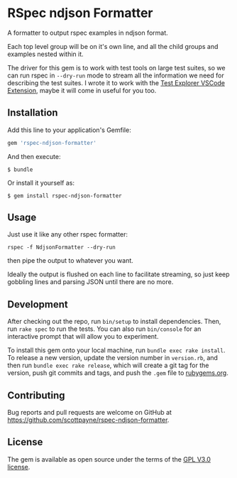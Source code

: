 # RSpec ndjson Formatter

A formatter to output rspec examples in ndjson format.

Each top level group will be on it's own line, and all the child groups and examples
nested within it.

The driver for this gem is to work with test tools on large test suites, so we can run
rspec in `--dry-run` mode to stream all the information we need for describing the test
suites. I wrote it to work with the [Test Explorer VSCode Extension](https://github.com/hbenl/vscode-test-explorer), maybe it will come in useful for you too.

## Installation

Add this line to your application's Gemfile:

```ruby
gem 'rspec-ndjson-formatter'
```

And then execute:

    $ bundle

Or install it yourself as:

    $ gem install rspec-ndjson-formatter

## Usage

Just use it like any other rspec formatter:

```
rspec -f NdjsonFormatter --dry-run
```

then pipe the output to whatever you want.

Ideally the output is flushed on each line to facilitate streaming, so just keep gobbling lines and parsing JSON until there are no more.

## Development

After checking out the repo, run `bin/setup` to install dependencies. Then, run `rake spec` to run the tests. You can also run `bin/console` for an interactive prompt that will allow you to experiment.

To install this gem onto your local machine, run `bundle exec rake install`. To release a new version, update the version number in `version.rb`, and then run `bundle exec rake release`, which will create a git tag for the version, push git commits and tags, and push the `.gem` file to [rubygems.org](https://rubygems.org).

## Contributing

Bug reports and pull requests are welcome on GitHub at https://github.com/scottpayne/rspec-ndjson-formatter.

## License

The gem is available as open source under the terms of the [GPL V3.0 license](https://www.gnu.org/licenses/gpl-3.0-standalone.html).
